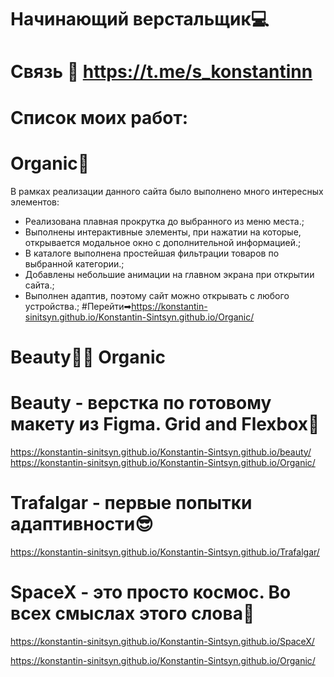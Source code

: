 
# Начинающий верстальщик💻
# Связь 📲 https://t.me/s_konstantinn
#
# Список моих работ:
#
# Organic🥑
В рамках реализации данного сайта было выполнено много интересных элементов:
 * Реализована плавная прокрутка до выбранного из меню места.;
 * Выполнены интерактивные элементы, при нажатии на которые, открывается модальное окно с дополнительной информацией.;
 * В каталоге выполнена простейшая фильтрации товаров по выбранной категории.;
 * Добавлены небольшие анимации на главном экрана при открытии сайта.;
 * Выполнен адаптив, поэтому сайт можно открывать с любого устройства.;
#Перейти➡https://konstantin-sinitsyn.github.io/Konstantin-Sintsyn.github.io/Organic/
# Beauty👨‍💻 Organic
# Beauty - верстка по готовому макету из Figma. Grid and Flexbox💙
https://konstantin-sinitsyn.github.io/Konstantin-Sintsyn.github.io/beauty/
https://konstantin-sinitsyn.github.io/Konstantin-Sintsyn.github.io/Organic/
# Trafalgar - первые попытки адаптивности😎
https://konstantin-sinitsyn.github.io/Konstantin-Sintsyn.github.io/Trafalgar/ 

# SpaceX - это просто космос. Во всех смыслах этого слова🚀
https://konstantin-sinitsyn.github.io/Konstantin-Sintsyn.github.io/SpaceX/




https://konstantin-sinitsyn.github.io/Konstantin-Sintsyn.github.io/Organic/
